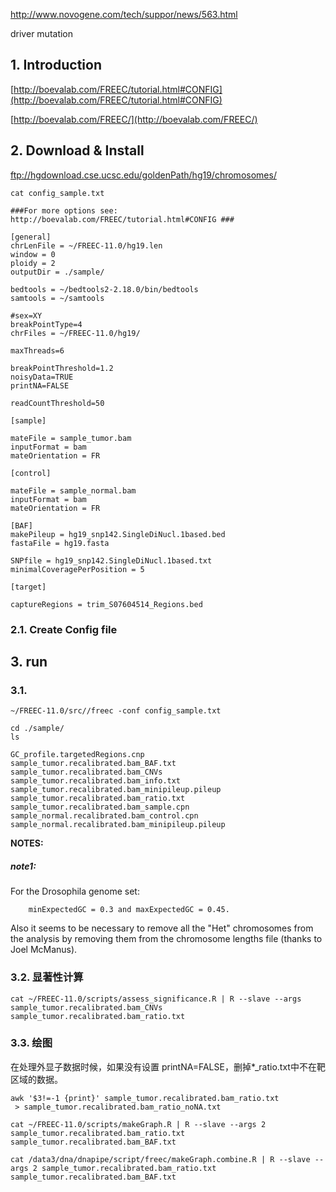 http://www.novogene.com/tech/suppor/news/563.html

driver mutation

## 1. Introduction
 [http://boevalab.com/FREEC/tutorial.html#CONFIG](http://boevalab.com/FREEC/tutorial.html#CONFIG)

[http://boevalab.com/FREEC/](http://boevalab.com/FREEC/)
## 2. Download & Install
ftp://hgdownload.cse.ucsc.edu/goldenPath/hg19/chromosomes/

```
cat config_sample.txt
```

```
###For more options see: http://boevalab.com/FREEC/tutorial.html#CONFIG ###

[general]
chrLenFile = ~/FREEC-11.0/hg19.len
window = 0
ploidy = 2
outputDir = ./sample/

bedtools = ~/bedtools2-2.18.0/bin/bedtools
samtools = ~/samtools

#sex=XY
breakPointType=4
chrFiles = ~/FREEC-11.0/hg19/

maxThreads=6

breakPointThreshold=1.2
noisyData=TRUE
printNA=FALSE

readCountThreshold=50

[sample]

mateFile = sample_tumor.bam
inputFormat = bam
mateOrientation = FR

[control]

mateFile = sample_normal.bam
inputFormat = bam
mateOrientation = FR

[BAF]
makePileup = hg19_snp142.SingleDiNucl.1based.bed
fastaFile = hg19.fasta

SNPfile = hg19_snp142.SingleDiNucl.1based.txt
minimalCoveragePerPosition = 5

[target]

captureRegions = trim_S07604514_Regions.bed
```
### 2.1. Create Config file

## 3. run
### 3.1. 
```
~/FREEC-11.0/src//freec -conf config_sample.txt
```
```
cd ./sample/
ls

GC_profile.targetedRegions.cnp
sample_tumor.recalibrated.bam_BAF.txt
sample_tumor.recalibrated.bam_CNVs
sample_tumor.recalibrated.bam_info.txt
sample_tumor.recalibrated.bam_minipileup.pileup
sample_tumor.recalibrated.bam_ratio.txt
sample_tumor.recalibrated.bam_sample.cpn
sample_normal.recalibrated.bam_control.cpn
sample_normal.recalibrated.bam_minipileup.pileup
```
**NOTES:**
##### note1:
For the Drosophila genome set:

        minExpectedGC = 0.3 and maxExpectedGC = 0.45.

Also it seems to be necessary to remove all the "Het" chromosomes from the analysis by removing them from the chromosome lengths file (thanks to Joel McManus).
### 3.2. 显著性计算
```
cat ~/FREEC-11.0/scripts/assess_significance.R | R --slave --args sample_tumor.recalibrated.bam_CNVs sample_tumor.recalibrated.bam_ratio.txt
```


### 3.3. 绘图
在处理外显子数据时候，如果没有设置 printNA=FALSE，删掉*_ratio.txt中不在靶区域的数据。
```
awk '$3!=-1 {print}' sample_tumor.recalibrated.bam_ratio.txt
 > sample_tumor.recalibrated.bam_ratio_noNA.txt
```

```
cat ~/FREEC-11.0/scripts/makeGraph.R | R --slave --args 2 sample_tumor.recalibrated.bam_ratio.txt sample_tumor.recalibrated.bam_BAF.txt
```

```
cat /data3/dna/dnapipe/script/freec/makeGraph.combine.R | R --slave --args 2 sample_tumor.recalibrated.bam_ratio.txt sample_tumor.recalibrated.bam_BAF.txt
```

